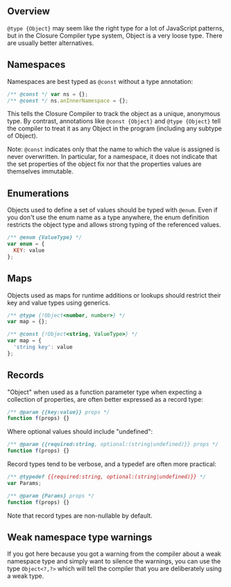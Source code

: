 ## Overview
`@type {Object}` may seem like the right type for a lot of JavaScript patterns, but in the Closure Compiler type system, Object is a very loose type. There are usually better alternatives.

## Namespaces

Namespaces are best typed as `@const` without a type annotation:

```js
/** @const */ var ns = {};
/** @const */ ns.anInnerNamespace = {};
```

This tells the Closure Compiler to track the object as a unique, anonymous type. By contrast, annotations like `@const {Object}` and `@type {Object}` tell the compiler to treat it as any Object in the program (including any subtype of Object).

Note: `@const` indicates only that the name to which the value is assigned is never overwritten.  In particular, for a namespace, it does not indicate that the set properties of the object fix nor that the properties values are themselves immutable.

## Enumerations

Objects used to define a set of values should be typed with `@enum`. Even if you don't use the enum name as a type anywhere, the enum definition restricts the object type and allows strong typing of the referenced values.

```js
/** @enum {ValueType} */
var enum = {
  KEY: value
};
```

## Maps

Objects used as maps for runtime additions or lookups should restrict their key and value types using generics.

```js
/** @type {!Object<number, number>} */
var map = {};

/** @const {!Object<string, ValueType>} */
var map = {
  'string key': value
};
```

## Records

"Object" when used as a function parameter type when expecting a collection of properties, are often better expressed as a record type:

```js
/** @param {{key:value}} props */
function f(props) {}
```

Where optional values should include "undefined":

```js
/** @param {{required:string, optional:(string|undefined)}} props */
function f(props) {}
```

Record types tend to be verbose, and a typedef are often more practical:

```js
/** @typedef {{required:string, optional:(string|undefined)}} */
var Params;

/** @param {Params} props */
function f(props) {}
```

Note that record types are non-nullable by default.

## Weak namespace type warnings

If you got here because you got a warning from the compiler about a weak namespace type and simply want to silence the warnings, you can use the type `Object<?,?>` which will tell the compiler that you are deliberately using a weak type.
